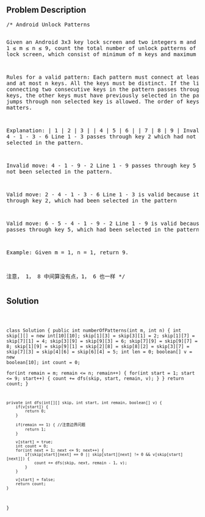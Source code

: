 <!--
<style>
  body { font-family: Arial, sans-serif; }
  .container { max-width: 700px; margin: 0 auto; padding: 10px; }
  .comment-block { background-color: #f9f9f9; padding: 10px; border-left: 5px solid #ccc; overflow-wrap: break-word; white-space: pre-wrap; }
  .code-block { background-color: #f4f4f4; padding: 10px; border: 1px solid #ddd; overflow-wrap: break-word; white-space: pre-wrap; }
</style>
-->

<div class='container'>
<h2>Problem Description</h2>
<div class='comment-block'>
<pre>
/* Android Unlock Patterns

Given an Android 3x3 key lock screen and two integers m and n, where 1 ≤ m ≤ n ≤ 9, 
count the total number of unlock patterns of the Android lock screen, which consist of minimum of m keys and maximum n keys.

Rules for a valid pattern:
Each pattern must connect at least m keys and at most n keys.
All the keys must be distinct.
If the line connecting two consecutive keys in the pattern passes through any other keys, 
the other keys must have previously selected in the pattern. No jumps through non selected key is allowed.
The order of keys used matters.

Explanation:
| 1 | 2 | 3 |
| 4 | 5 | 6 |
| 7 | 8 | 9 |
Invalid move: 4 - 1 - 3 - 6 
Line 1 - 3 passes through key 2 which had not been selected in the pattern.

Invalid move: 4 - 1 - 9 - 2
Line 1 - 9 passes through key 5 which had not been selected in the pattern.

Valid move: 2 - 4 - 1 - 3 - 6
Line 1 - 3 is valid because it passes through key 2, which had been selected in the pattern

Valid move: 6 - 5 - 4 - 1 - 9 - 2
Line 1 - 9 is valid because it passes through key 5, which had been selected in the pattern.

Example:
Given m = 1, n = 1, return 9.

注意， 1， 8 中间算没有点，1， 6 也一样 
*/
</pre>
</div>

<h2>Solution</h2>
<div class='code-block'>
<pre><code class='language-java'>

class Solution {
    public int numberOfPatterns(int m, int n) {
        int skip[][] = new int[10][10];
        skip[1][3] = skip[3][1] = 2;
        skip[1][7] = skip[7][1] = 4;
        skip[3][9] = skip[9][3] = 6;
        skip[7][9] = skip[9][7] = 8;
        skip[1][9] = skip[9][1] = skip[2][8] = skip[8][2] = skip[3][7] = skip[7][3] = skip[4][6] = skip[6][4] = 5;
        int len = 0;
        boolean[] v = new boolean[10];
        int count = 0;  
        for(int remain = m; remain <= n; remain++) {
            for(int start = 1; start <= 9; start++) {
                count += dfs(skip, start, remain, v);
            }
        }
        return count;
    }
    
    
    private int dfs(int[][] skip, int start, int remain, boolean[] v) {
        if(v[start]) {
            return 0;
        }
        
        if(remain == 1) { //注意边界问题
            return 1;
        }
        
        v[start] = true;
        int count = 0;
        for(int next = 1; next <= 9; next++) {
            if(skip[start][next] == 0 || skip[start][next] != 0 && v[skip[start][next]]) {
                count += dfs(skip, next, remain - 1, v);
            }
        }
        
        v[start] = false;
        return count;
    }
}</code></pre>
</div>
</div>
